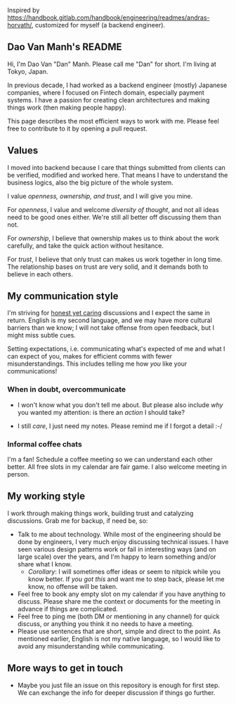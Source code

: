 Inspired by https://handbook.gitlab.com/handbook/engineering/readmes/andras-horvath/, customized for myself (a backend engineer).

## Dao Van Manh's README

Hi, I'm Dao Van "Dan" Manh. Please call me "Dan" for short.
I'm living at Tokyo, Japan.

In previous decade, I had worked as a backend engineer (mostly) Japanese companies, where I focused on Fintech domain, especially payment systems. I have a
passion for creating clean architectures and making things work (then making people happy).

This page describes the most efficient ways to work with me.
Please feel free to contribute to it by opening a pull request.

## Values

I moved into backend because I care that things submitted from clients can be verified, modified and worked here. That means I have to understand the business logics, also the big picture of the whole system.

I value _openness, ownership, and trust_, and I will give you mine.

For _openness_, I value and welcome _diversity of thought_, and not all ideas need to be good
ones either. We're still all better off discussing them than not.

For _ownership_, I believe that ownership makes us to think about the work carefully, and take the quick action without hesitance.

For _trust_, I believe that only trust can makes us work together in long time. The relationship bases on trust are very solid, and it demands both to believe in each others. 

## My communication style

I'm striving for [honest yet
caring](https://en.wikipedia.org/wiki/Radical_Candor) discussions and I expect
the same in return. English is my second language, and we may have more
cultural barriers than we know; I will not take offense from open feedback, but
I might miss subtle cues.

Setting expectations, i.e. communicating what's expected of me and what I can
expect of you, makes for efficient comms with fewer misunderstandings. This
includes telling me how _you_ like your communications!

### When in doubt, overcommunicate

- I won't know what you don't tell me about. But please also include _why_ you
wanted my attention: is there an _action_ I should take?

- I still _care_, I just need my notes. Please remind me if I forgot a detail
  :-/ 

### Informal coffee chats

I'm a fan! Schedule a coffee meeting so
we can understand each other better.  All free slots in my calendar are fair
game. I also welcome meeting in person.

## My working style

I work through making things work, building trust and catalyzing
discussions. Grab me for backup, if need be, so:
- Talk to me about technology. While most of the engineering should be done by
engineers, I very much enjoy discussing technical issues. I have
seen various design patterns work or fail in interesting ways (and on large
scale) over the years, and I'm happy to learn something and/or share what I
know.
  - *Corollary*: I will sometimes offer ideas or seem to nitpick while you know
better. If _you got this_ and want me to step back, please let me know, no
offense will be taken.
- Feel free to book any empty slot on my calendar if you have anything to discuss. Please share me the context or documents for the meeting in advance if things are complicated.
- Feel free to ping me (both DM or mentioning in any channel) for quick discuss, or anything you think it no needs to have a meeting. 
- Please use sentences that are short, simple and direct to the point. As mentioned earlier, English is not my native language, so I would like to avoid any misunderstanding while communicating.
 
## More ways to get in touch

- Maybe you just file an issue on this repository is enough for first step. We can exchange the info for deeper discussion if things go further. 
